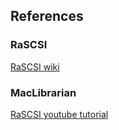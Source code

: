 ## References


### RaSCSI
[RaSCSI wiki](https://github.com/akuker/RASCSI/wiki)

### MacLibrarian
[RaSCSI youtube tutorial](https://www.youtube.com/watch?v=-qRG-0Pne-I&ab_channel=MacintoshLibrarian)



